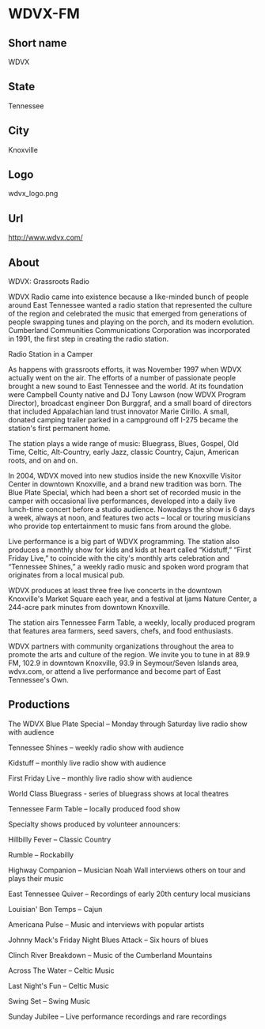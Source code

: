 # WDVX-FM

## Short name

WDVX

## State

Tennessee

## City

Knoxville

## Logo

wdvx\_logo.png

## Url

http://www.wdvx.com/

## About

WDVX:  Grassroots Radio

WDVX Radio came into existence because a
like-minded bunch of people around East Tennessee wanted a radio station that
represented the culture of the region and celebrated the music that emerged from
generations of people swapping tunes and playing on the porch, and its modern
evolution.  Cumberland Communities Communications Corporation was incorporated
in 1991, the first step in creating the radio station.  

Radio Station in a Camper


As happens with grassroots efforts, it was November 1997 when WDVX actually
went on the air.  The efforts of a number of passionate people brought a new sound
to East Tennessee and the world.  At its foundation were Campbell County native
and DJ Tony Lawson (now WDVX Program Director), broadcast engineer Don Burggraf,
and a small board of directors that included Appalachian land trust innovator
Marie Cirillo. A small, donated camping trailer parked in a campground off I-275
became the station's first permanent home.  

The station plays a wide range of
music:  Bluegrass, Blues, Gospel, Old Time, Celtic, Alt-Country, early Jazz, classic
Country, Cajun, American roots, and on and on. 

In 2004, WDVX moved into new
studios inside the new Knoxville Visitor Center in downtown Knoxville, and a brand
new tradition was born.   The Blue Plate Special, which had been a short set of
recorded music in the camper with occasional live performances, developed into
a daily live lunch-time concert before a studio audience.  Nowadays the show is
6 days a week, always at noon, and features two acts – local or touring musicians
who provide top entertainment to music fans from around the globe. 

Live performance
is a big part of WDVX programming.  The station also produces a monthly show for
kids and kids at heart called “Kidstuff,” “First Friday Live,” to coincide with
the city's monthly arts celebration and “Tennessee Shines,” a weekly radio music
and spoken word program that originates from a local musical pub.  

WDVX produces
at least three free live concerts in the downtown Knoxville's Market Square each
year, and a festival at Ijams Nature Center, a 244-acre park minutes from downtown
Knoxville.  

The station airs Tennessee Farm Table, a weekly, locally produced
program that features area farmers, seed savers, chefs, and food enthusiasts.

WDVX partners with community organizations throughout the area to promote
the arts and culture of the region.  We invite you to tune in at 89.9 FM, 102.9
in downtown Knoxville, 93.9 in Seymour/Seven Islands area, wdvx.com, or attend
a live performance and become part of East Tennessee's Own. 


## Productions

The WDVX Blue Plate Special – Monday through Saturday live radio
show with audience

Tennessee Shines – weekly radio show with audience

Kidstuff
– monthly live radio show with audience

First Friday Live – monthly live radio
show with audience

World Class Bluegrass  - series of bluegrass shows at local
theatres

Tennessee Farm Table – locally produced food show

Specialty shows produced
by volunteer announcers:

Hillbilly Fever – Classic Country

Rumble – Rockabilly

Highway Companion – Musician Noah Wall interviews others on tour and plays their music

East Tennessee Quiver – Recordings of early 20th century local musicians

Louisian' Bon Temps – Cajun

Americana Pulse – Music and interviews with popular artists

Johnny
Mack's Friday Night Blues Attack – Six hours of blues

Clinch River Breakdown
– Music of the Cumberland Mountains

Across The Water – Celtic Music 

Last Night's
Fun – Celtic Music 

Swing Set – Swing Music

Sunday Jubilee – Live performance
recordings and rare recordings 

